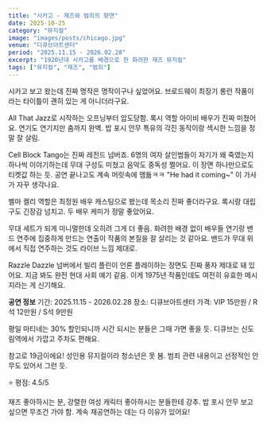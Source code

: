 ```yaml
---
title: "시카고 - 재즈와 범죄의 향연"
date: 2025-10-25
category: "뮤지컬"
image: "images/posts/chicago.jpg"
venue: "디큐브아트센터"
period: "2025.11.15 - 2026.02.28"
excerpt: "1920년대 시카고를 배경으로 한 화려한 재즈 뮤지컬"
tags: ["뮤지컬", "재즈", "범죄"]
---
```


시카고 보고 왔는데 진짜 명작은 명작이구나 싶었어요. 브로드웨이 최장기 롱런 작품이라는 타이틀이 괜히 있는 게 아니더라구요.

All That Jazz로 시작하는 오프닝부터 압도당함. 록시 역할 아이비 배우가 진짜 미쳤어요. 연기도 연기지만 춤까지 완벽. 밥 포시 안무 특유의 각진 동작이랑 섹시한 느낌을 정말 잘 살림.

Cell Block Tango는 진짜 레전드 넘버죠. 6명의 여자 살인범들이 자기가 왜 죽였는지 하나씩 이야기하는데 무대 구성도 미쳤고 음악도 중독성 쩔어요. 이 장면 하나만으로도 티켓값 하는 듯. 공연 끝나고도 계속 머릿속에 맴돎ㅋㅋ "He had it coming~" 이 가사가 자꾸 생각나요.

벨마 켈리 역할은 최정원 배우 캐스팅으로 봤는데 목소리 진짜 좋더라구요. 록시랑 대립 구도 긴장감 넘치고. 두 배우 케미가 정말 좋았어요.

무대 세트가 되게 미니멀한데 오히려 그게 더 좋음. 화려한 배경 없이 배우들 연기랑 밴드 연주에 집중하게 만드는 연출이 작품의 본질을 잘 살리는 것 같아요. 밴드가 무대 위에서 직접 연주하는 것도 라이브 느낌 제대로.

Razzle Dazzle 넘버에서 빌리 플린이 언론 플레이하는 장면도 진짜 풍자 제대로 돼 있어요. 지금 봐도 완전 현대 사회 얘기 같음. 이게 1975년 작품인데도 여전히 유효한 메시지라는 게 신기해요.

**공연 정보**
기간: 2025.11.15 - 2026.02.28
장소: 디큐브아트센터
가격: VIP 15만원 / R석 12만원 / S석 9만원

평일 마티네는 30% 할인되니까 시간 되시는 분들은 그때 가면 좋을 듯. 디큐브는 신도림역에서 가깝고 주차도 편해요.

참고로 19금이에요! 성인용 뮤지컬이라 청소년은 못 봄. 범죄 관련 내용이고 선정적인 안무도 있어서 그런 듯.

⭐️ 평점: 4.5/5

재즈 좋아하시는 분, 강렬한 여성 캐릭터 좋아하시는 분들한테 강추. 밥 포시 안무 보고 싶으면 무조건 가야 함. 계속 재공연하는 데는 다 이유가 있어요!
